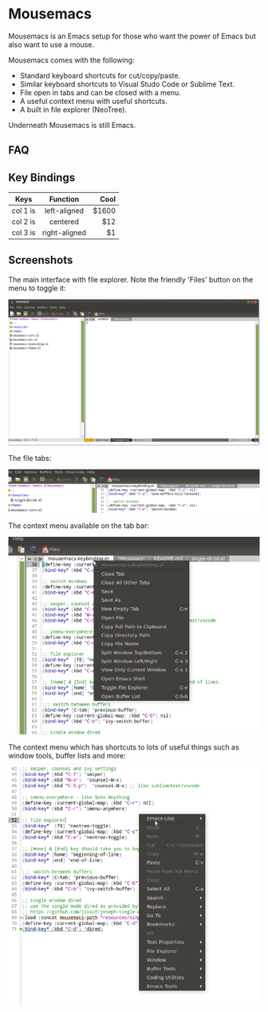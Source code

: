 # Mousemacs

Mousemacs is an Emacs setup for those who want the power of Emacs but also want to use a mouse.

Mousemacs comes with the following:
- Standard keyboard shortcuts for cut/copy/paste.
- Similar keyboard shortcuts to Visual Studo Code or Sublime Text.
- File open in tabs and can be closed with a menu.
- A useful context menu with useful shortcuts.
- A built in file explorer (NeoTree).

Underneath Mousemacs is still Emacs.

## FAQ


## Key Bindings

| Keys   |      Function      |  Cool |
|----------|:-------------:|------:|
| col 1 is |  left-aligned | $1600 |
| col 2 is |    centered   |   $12 |
| col 3 is | right-aligned |    $1 |



## Screenshots

The main interface with file explorer. Note the friendly 'Files' button on the menu to toggle it:

![Screenshot](/images/screenshot.png)

The file tabs:

![Tabs](/images/tabs.png)

The context menu available on the tab bar:

![Tab menu](/images/tab_menu.png)

The context menu which has shortcuts to lots of useful things such as window tools, buffer lists and more:

![Context menu](/images/context_menu.png)
